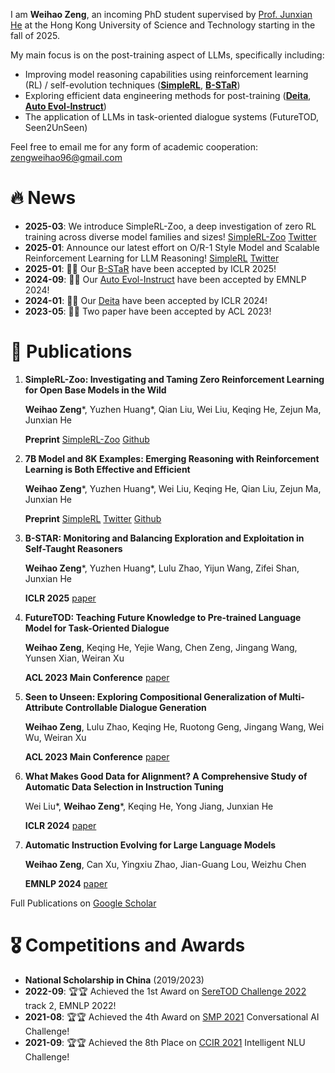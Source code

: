 I am **Weihao Zeng**, an incoming PhD student supervised by [Prof. Junxian He](https://jxhe.github.io/) at the Hong Kong University of Science and Technology starting in the fall of 2025. 

My main focus is on the post-training aspect of LLMs, specifically including:

- Improving model reasoning capabilities using reinforcement learning (RL) / self-evolution techniques ([**SimpleRL**](https://hkust-nlp.notion.site/simplerl-reason), [**B-STaR**](https://arxiv.org/abs/2412.17256))
- Exploring efficient data engineering methods for post-training ([**Deita**](https://arxiv.org/abs/2312.15685), [**Auto Evol-Instruct**](https://arxiv.org/abs/2406.00770))
- The application of LLMs in task-oriented dialogue systems (FutureTOD, Seen2UnSeen)

Feel free to email me for any form of academic cooperation: zengweihao96@gmail.com

# 🔥 News

- **2025-03**: We introduce SimpleRL-Zoo, a deep investigation of zero RL training across diverse model families and sizes! [SimpleRL-Zoo](https://arxiv.org/abs/2503.18892) [Twitter](https://x.com/junxian_he/status/1904527884934697050)
- **2025-01**: Announce our latest effort on O/R-1 Style Model and Scalable Reinforcement Learning for LLM Reasoning! [SimpleRL](https://hkust-nlp.notion.site/simplerl-reason) [Twitter](https://x.com/junxian_he/status/1883183099787571519)
- **2025-01**: 🎉🎉 Our [B-STaR](https://arxiv.org/abs/2412.17256) have been accepted by ICLR 2025!
- **2024-09**: 🎉🎉 Our [Auto Evol-Instruct](https://arxiv.org/abs/2406.00770) have been accepted by EMNLP 2024!
- **2024-01**: 🎉🎉 Our [Deita](https://arxiv.org/abs/2312.15685) have been accepted by ICLR 2024!
- **2023-05**: 🎉🎉 Two paper have been accepted by ACL 2023!



# 📝 Publications 

1. **SimpleRL-Zoo: Investigating and Taming Zero Reinforcement Learning for Open Base Models in the Wild**

   **Weihao Zeng***, Yuzhen Huang*, Qian Liu, Wei Liu, Keqing He, Zejun Ma, Junxian He

   **Preprint** [SimpleRL-Zoo](https://arxiv.org/abs/2503.18892) [Github](https://github.com/hkust-nlp/simpleRL-reason)

1. **7B Model and 8K Examples: Emerging Reasoning with Reinforcement Learning is Both Effective and Efficient**

   **Weihao Zeng***, Yuzhen Huang*, Wei Liu, Keqing He, Qian Liu, Zejun Ma, Junxian He

   **Preprint** [SimpleRL](https://hkust-nlp.notion.site/simplerl-reason) [Twitter](https://x.com/junxian_he/status/1883183099787571519) [Github](https://github.com/hkust-nlp/simpleRL-reason/tree/v0)

1. **B-STAR: Monitoring and Balancing Exploration and Exploitation in Self-Taught Reasoners**

   **Weihao Zeng***, Yuzhen Huang*, Lulu Zhao, Yijun Wang, Zifei Shan, Junxian He

   **ICLR 2025**  [paper](https://arxiv.org/abs/2412.17256)

1. **FutureTOD: Teaching Future Knowledge to Pre-trained Language Model for Task-Oriented Dialogue**

   **Weihao Zeng**, Keqing He, Yejie Wang, Chen Zeng, Jingang Wang, Yunsen Xian, Weiran Xu
   
   **ACL 2023 Main Conference**   [paper](https://arxiv.org/abs/2306.10315)
3. **Seen to Unseen: Exploring Compositional Generalization of Multi-Attribute Controllable Dialogue Generation**

   **Weihao Zeng**, Lulu Zhao, Keqing He, Ruotong Geng, Jingang Wang, Wei Wu, Weiran Xu
   
   **ACL 2023 Main Conference**   [paper](https://arxiv.org/abs/2306.10317)

4. **What Makes Good Data for Alignment? A Comprehensive Study of Automatic Data Selection in Instruction Tuning**
   
    Wei Liu*, **Weihao Zeng***, Keqing He, Yong Jiang, Junxian He
   
    **ICLR 2024**  [paper](https://arxiv.org/abs/2312.15685)

5. **Automatic Instruction Evolving for Large Language Models**

   **Weihao Zeng**, Can Xu, Yingxiu Zhao, Jian-Guang Lou, Weizhu Chen

   **EMNLP 2024** [paper](https://arxiv.org/abs/2406.00770)


Full Publications on [Google Scholar](https://scholar.google.com.hk/citations?user=EXSJgXIAAAAJ&hl=zh-CN)
   
# 🎖 Competitions and Awards

- **National Scholarship in China** (2019/2023)
- **2022-09**: 🏆🏆 Achieved the 1st Award on [SereTOD Challenge 2022](http://seretod.org/Challenge.html) track 2, EMNLP 2022!
- **2021-08**: 🏆🏆 Achieved the 4th Award on [SMP 2021](https://conference.cipsc.org.cn/smp2021/) Conversational AI Challenge!
- **2021-09**: 🏆🏆 Achieved the 8th Place on [CCIR 2021](https://www.datafountain.cn/competitions/511/ranking?isRedance=1&sch=1793&stage=B)  Intelligent NLU Challenge!



